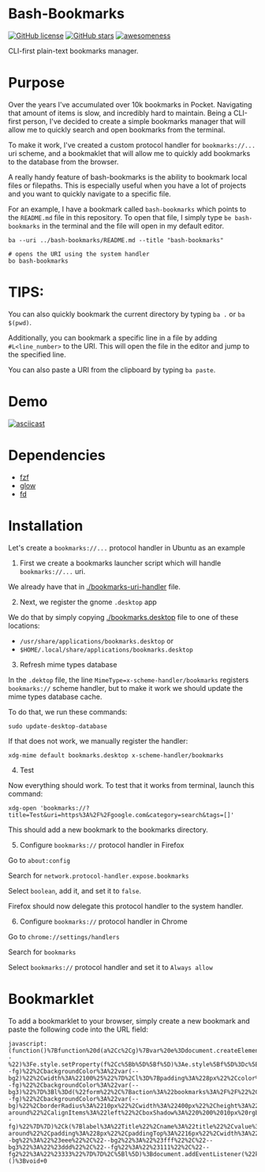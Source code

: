 # Bash-Bookmarks
[![GitHub license](https://img.shields.io/github/license/ArtBIT/bash-bookmarks.svg)](https://github.com/ArtBIT/bash-bookmarks) [![GitHub stars](https://img.shields.io/github/stars/ArtBIT/bash-bookmarks.svg)](https://github.com/ArtBIT/bash-bookmarks)  [![awesomeness](https://img.shields.io/badge/awesomeness-maximum-red.svg)](https://github.com/ArtBIT/bash-bookmarks)

CLI-first plain-text bookmarks manager.

# Purpose

Over the years I've accumulated over 10k bookmarks in Pocket. Navigating that amount of items is slow, and incredibly hard to maintain. Being a CLI-first person, I've decided to create a simple bookmarks manager that will allow me to quickly search and open bookmarks from the terminal.

To make it work, I've created a custom protocol handler for `bookmarks://...` uri scheme, and a bookmaklet that will allow me to quickly add bookmarks to the database from the browser.

A really handy feature of bash-bookmarks is the ability to bookmark local files or filepaths. This is especially useful when you have a lot of projects and you want to quickly navigate to a specific file.

For an example, I have a bookmark called `bash-bookmarks` which points to the `README.md` file in this repository. To open that file, I simply type `be bash-bookmarks` in the terminal and the file will open in my default editor.

```
ba --uri ../bash-bookmarks/README.md --title "bash-bookmarks"

# opens the URI using the system handler
bo bash-bookmarks
```

# TIPS:

You can also quickly bookmark the current directory by typing `ba .` or `ba $(pwd)`.

Additionally, you can bookmark a specific line in a file by adding `#L<line_number>` to the URI. This will open the file in the editor and jump to the specified line.

You can also paste a URI from the clipboard by typing `ba paste`.


# Demo

[![asciicast](https://asciinema.org/a/czTpD0PD9kA620X49oaj3iYbt.svg)](https://asciinema.org/a/czTpD0PD9kA620X49oaj3iYbt)

# Dependencies

- [fzf](https://github.com/junegunn/fzf)
- [glow](https://github.com/charmbracelet/glow)
- [fd](https://github.com/sharkdp/fd)

# Installation

Let's create a `bookmarks://...` protocol handler in Ubuntu as an example

1. First we create a bookmarks launcher script which will handle `bookmarks://...` uri.

We already have that in [./bookmarks-uri-handler](./bookmarks-uri-handler) file.

2. Next, we register the gnome `.desktop` app

We do that by simply copying [./bookmarks.desktop](./bookmarks.desktop) file to one of these locations:

 - `/usr/share/applications/bookmarks.desktop` or
 - `$HOME/.local/share/applications/bookmarks.desktop`

3. Refresh mime types database

In the `.dektop` file, the line `MimeType=x-scheme-handler/bookmarks` registers `bookmarks://` scheme handler, but to make it work we should update the mime types database cache. 

To do that, we run these commands:

```
sudo update-desktop-database
```

If that does not work, we manually register the handler:

```
xdg-mime default bookmarks.desktop x-scheme-handler/bookmarks
```

4. Test

Now everything should work. To test that it works from terminal, launch this command:

```
xdg-open 'bookmarks://?title=Test&uri=https%3A%2F%2Fgoogle.com&category=search&tags=[]'
```

This should add a new bookmark to the bookmarks directory.

5. Configure `bookmarks://` protocol handler in Firefox 

Go to `about:config`

Search for `network.protocol-handler.expose.bookmarks`

Select `boolean`, add it, and set it to `false`. 

Firefox should now delegate this protocol handler to the system handler.

6. Configure `bookmarks://` protocol handler in Chrome

Go to `chrome://settings/handlers`

Search for `bookmarks`

Select `bookmarks://` protocol handler and set it to `Always allow`

# Bookmarklet

To add a bookmarklet to your browser, simply create a new bookmark and paste the following code into the URL field:

```
javascript:(function()%7Bfunction%20d(a%2Cc%2Cg)%7Bvar%20e%3Ddocument.createElement(a)%2Cb%3Bfor(b%20in%20c)if(%22style%22%3D%3Db)for(var%20f%20in%20c%5Bb%5D)0%3D%3Df.indexOf(%22--%22)%3Fe.style.setProperty(f%2Cc%5Bb%5D%5Bf%5D)%3Ae.style%5Bf%5D%3Dc%5Bb%5D%5Bf%5D%3Belse%20if(%22events%22%3D%3Db)for(var%20h%20in%20c%5Bb%5D)e.addEventListener(h%2Cc%5Bb%5D%5Bh%5D)%3Belse%22innerHTML%22%3D%3Db%3Fe.innerHTML%3Dc%5Bb%5D%3A!0%3D%3D%3Dc%5Bb%5D%7C%7C!1%3D%3D%3Dc%5Bb%5D%3Fc%5Bb%5D%26%26e.setAttribute(b%2C%22%22)%3Ae.setAttribute(b%2Cc%5Bb%5D)%3Bg%26%26g.forEach(function(n)%7Breturn%20n%26%26e.appendChild(n)%7D)%3Breturn%20e%7Dfunction%20m()%7BsetTimeout(function()%7Bdocument.addEventListener(%22keydown%22%2Cp)%3Bdocument.body.removeChild(q)%7D%2C1E3)%7Dfunction%20k(a)%7Bvar%20c%3Da.name%2Cg%3Da.label%2Ce%3Da.value%2Cb%3Da.placeholder%2Cf%3Dvoid%200%3D%3D%3Da.type%3F%22text%22%3Aa.type%2Ch%3Dvoid%200%3D%3D%3Da.required%3F!1%3Aa.required%3Ba%3Dvoid%200%3D%3D%3Da.hidden%3F!1%3Aa.hidden%3Breturn%20d(%22div%22%2C%7B%7D%2C%5Ba%26%26d(%22label%22%2C%7B%22for%22%3Ac%2CinnerHTML%3Ag%7C%7Cc%7D)%2C!a%26%26d(%22label%22%2C%7B%22for%22%3Ac%2CinnerHTML%3Ag%7C%7Cc%7D)%2C!a%26%26d(%22input%22%2C%7Btype%3Af%2Cname%3Ac%2Cvalue%3Ae%2Cplaceholder%3Ab%2Crequired%3Ah%2Cstyle%3Ar%7D)%5D)%7Dfunction%20p(a)%7B%22Escape%22%3D%3Da.key%26%26m()%7Dvar%20r%3D%7Bpadding%3A%228px%22%2Ccolor%3A%22var(--fg)%22%2CbackgroundColor%3A%22var(--bg2)%22%2Cwidth%3A%22100%25%22%7D%2Cl%3D%7Bpadding%3A%228px%22%2Ccolor%3A%22var(--fg)%22%2CbackgroundColor%3A%22var(--bg3)%22%7D%3Bl%3Dd(%22form%22%2C%7Baction%3A%22bookmarks%3A%2F%2F%22%2Cmethod%3A%22get%22%2Ctarget%3A%22_blank%22%2Cevents%3A%7Bsubmit%3Am%7D%2Cstyle%3A%7Bpadding%3A%2232px%22%2Ccolor%3A%22var(--fg)%22%2CbackgroundColor%3A%22var(--bg)%22%2CborderRadius%3A%2210px%22%2Cwidth%3A%22400px%22%2Cheight%3A%22auto%22%2Cdisplay%3A%22flex%22%2CflexDirection%3A%22column%22%2CjustifyContent%3A%22space-around%22%2CalignItems%3A%22left%22%2CboxShadow%3A%220%200%2010px%20rgba(0%2C0%2C0%2C0.5)%22%7D%7D%2C%5Bd(%22h2%22%2C%7BinnerHTML%3A%22Add%20Bookmark%22%2Cstyle%3A%7Bcolor%3A%22var(--fg)%22%7D%7D)%2Ck(%7Blabel%3A%22Title%22%2Cname%3A%22title%22%2Cvalue%3Adocument.title%2Crequired%3A!0%7D)%2Ck(%7Blabel%3A%22URI%22%2Cname%3A%22uri%22%2Cvalue%3Adocument.URL%7D)%2Ck(%7Blabel%3A%22Category%22%2Cname%3A%22category%22%2Cvalue%3A%22unsorted%22%2Crequired%3A!0%7D)%2Ck(%7Blabel%3A%22Tags%22%2Cname%3A%22tags%22%2Cvalue%3A%22%22%2Cplaceholder%3A%22Separate%20tags%20with%20commas%22%7D)%2Cd(%22div%22%2C%7Bstyle%3A%7Bdisplay%3A%22flex%22%2CjustifyContent%3A%22space-around%22%2Cpadding%3A%228px%22%2CpaddingTop%3A%2216px%22%2Cwidth%3A%22100%25%22%7D%7D%2C%5Bd(%22input%22%2C%7Btype%3A%22submit%22%2Cvalue%3A%22Save%22%2Cstyle%3Al%7D)%2Cd(%22input%22%2C%7Btype%3A%22button%22%2Cvalue%3A%22Cancel%22%2Cstyle%3Al%2Cevents%3A%7Bclick%3Am%7D%7D)%5D)%5D)%3Bvar%20q%3Dd(%22div%22%2C%7Bstyle%3A%7Bposition%3A%22fixed%22%2Ctop%3A%220%22%2Cleft%3A%220%22%2Cright%3A%220%22%2Cbottom%3A%220%22%2CbackgroundColor%3A%22rgba(0%2C0%2C0%2C0.8)%22%2CzIndex%3A%229999%22%2Cdisplay%3A%22flex%22%2CjustifyContent%3A%22center%22%2CalignItems%3A%22center%22%2C%22--bg%22%3A%22%23eee%22%2C%22--bg2%22%3A%22%23fff%22%2C%22--bg3%22%3A%22%23ddd%22%2C%22--fg%22%3A%22%23111%22%2C%22--fg2%22%3A%22%23333%22%7D%7D%2C%5Bl%5D)%3Bdocument.addEventListener(%22keydown%22%2Cp)%3Bdocument.body.appendChild(q)%7D)()%3Bvoid+0
```
